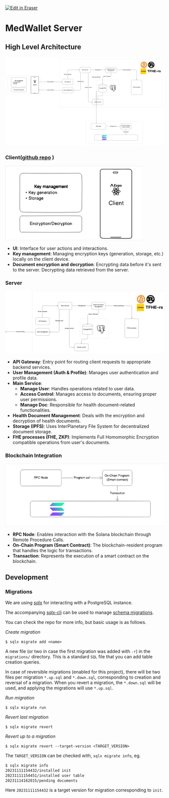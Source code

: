 <p><a target="_blank" href="https://app.eraser.io/workspace/sSLZHdHweQLqykBez85u" id="edit-in-eraser-github-link"><img alt="Edit in Eraser" src="https://firebasestorage.googleapis.com/v0/b/second-petal-295822.appspot.com/o/images%2Fgithub%2FOpen%20in%20Eraser.svg?alt=media&amp;token=968381c8-a7e7-472a-8ed6-4a6626da5501"></a></p>

# MedWallet Server

## High Level Architecture

![HLD Architecture](/.eraser/sSLZHdHweQLqykBez85u___3oruMmg3JsO4hsgOZduK3ZmpKls2___---figure---uzSQ26XwRZWl6XBTdNnEt---figure---08fOkGLTLePHsOu7btjsPw.png "HLD Architecture")

### **Client(**[﻿github repo](https://github.com/MedWallet/MedWalletMobile) **)**

![Client](/.eraser/sSLZHdHweQLqykBez85u___3oruMmg3JsO4hsgOZduK3ZmpKls2___---figure---tZLKUFmYh2PckaM3mTHrG---figure---Unfdard2avAr7dxdj6h50w.png "Client")

- **UI**: Interface for user actions and interactions.
- **Key management**: Managing encryption keys (generation, storage, etc.) locally on the client device.
- **Document encryption and decryption**: Encrypting data before it's sent to the server. Decrypting data retrieved from the server.

### **Server**

![Backend](/.eraser/sSLZHdHweQLqykBez85u___3oruMmg3JsO4hsgOZduK3ZmpKls2___---figure---kuNmPGrSyfiPWfknXpzY3---figure---QDltSN54dWkqYNjSA2OQwA.png "Backend")

- **API Gateway**: Entry point for routing client requests to appropriate backend services.
- **User Management (Auth & Profile)**: Manages user authentication and profile data.
- **Main Service**:
  - **Manage User**: Handles operations related to user data.
  - **Access Control**: Manages access to documents, ensuring proper user permissions.
  - **Manage Doc**: Responsible for health document-related functionalities.
- **Health Document Management**: Deals with the encryption and decryption of health documents.
- **Storage (IPFS)**: Uses InterPlanetary File System for decentralized document storage.
- **FHE processes (FHE, ZKP)**: Implements Full Homomorphic Encryption compatible operations from user's documents.

### **Blockchain Integration**

![Solana Blockchain](/.eraser/sSLZHdHweQLqykBez85u___3oruMmg3JsO4hsgOZduK3ZmpKls2___---figure---AX4rTPdfmq_GbABamwOjL---figure---OW9wbWYX7OlKMjNh2XDQ3Q.png "Solana Blockchain")

- **RPC Node**: Enables interaction with the Solana blockchain through Remote Procedure Calls.
- **On-Chain Program (Smart Contract)**: The blockchain-resident program that handles the logic for transactions.
- **Transaction**: Represents the execution of a smart contract on the blockchain.

## Development

### Migrations

We are using [sqlx] for interacting with a PostgreSQL instance.

The accompanying [sqlx-cli] can be used to manage [schema migrations][migrations].

You can check the repo for more info, but basic usage is as follows.

_Create migration_

```shell
$ sqlx migrate add <name>
```

A new file (or two in case the first migration was added with `-r`) in the
`migrations/` directory. This is a standard `SQL` file that you can add table
creation queries.

In case of reversible migrations (enabled for this project), there will be two
files per migration `*.up.sql` and `*.down.sql`, corresponding to creation and reversal of a migration. When you revert a migration, the `*.down.sql` will be used, and applying the migrations will use `*.up.sql`.

_Run migration_

```shell
$ sqlx migrate run
```

_Revert last migration_

```shell
$ sqlx migrate revert
```

_Revert up to a migration_

```shell
$ sqlx migrate revert --target-version <TARGET_VERSION>
```

The `TARGET_VERSION` can be checked with, `sqlx migrate info`, eg.

```shell
$ sqlx migrate info
20231111154432/installed init
20231111154451/installed user table
20231114162015/pending documents
```

Here `20231111154432` is a target version for migration corresponding to `init`.

[sqlx]: https://github.com/launchbadge/sqlx/tree/main
[sqlx-cli]: https://github.com/launchbadge/sqlx/blob/main/sqlx-cli
[migrations]: https://en.wikipedia.org/wiki/Schema_migration

<!--- Eraser file: https://app.eraser.io/workspace/sSLZHdHweQLqykBez85u --->
